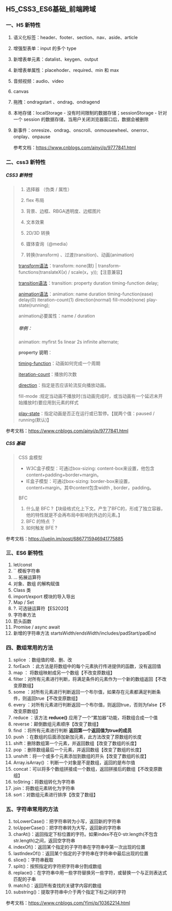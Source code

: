 ## H5_CSS3_ES6基础_前端跨域



### 一、H5 新特性

1. 语义化标签：header、footer、section、nav、aside、article

2. 增强型表单：input 的多个 type

3. 新增表单元素：datalist、keygen、output

4. 新增表单属性：placehoder、required、min 和 max

5. 音频视频：audio、video

6. canvas

7. 拖拽：ondragstart 、ondrag、ondragend 

8. 本地存储：localStorage - 没有时间限制的数据存储；sessionStorage - 针对一个 session 的数据存储，当用户关闭浏览器窗口后，数据会被删除

9. 新事件：onresize、ondrag、onscroll、onmousewheel、onerror、onplay、onpause

   参考文档：<https://www.cnblogs.com/ainyi/p/9777841.html>



### 二、css3 新特性

##### CSS3 新特性

> 1. 选择器 （伪类 / 属性）
>
> 2. flex 布局
>
> 3. 背景、边框、RBGA透明度、边框图片
>
> 4. 文本效果
>
> 5. 2D/3D 转换
>
> 6. 媒体查询（@media）
>
> 7. 转换(transform) 、过渡(transition)、动画(animation)
>
> [transform语法](https://www.w3school.com.cn/cssref/pr_transform.asp)：transform: none(默) | transform-functions(translateX(*x*) / scale(x，y));【注意兼容】
>
> [transition语法](https://www.w3school.com.cn/cssref/pr_transition.asp)：transition: property duration timing-function delay;
>
> [animation语法](https://www.runoob.com/cssref/css3-pr-animation.html)：animation: name duration timing-function(ease) delay(0) iteration-count(1) direction(normal) fill-mode(none) play-state(running);
>
> 
>
> animation必要属性：name / duration
>
> ##### 举例：
>
> animation: myfirst 5s linear 2s infinite alternate;
>
> 
>
> **property 说明**：
>
> [timing-function](https://www.runoob.com/cssref/css3-pr-animation-timing-function.html)：动画如何完成一个周期
>
> [iteration-count](https://www.runoob.com/cssref/css3-pr-animation-iteration-count.html)：播放的次数
>
> [direction](https://www.runoob.com/cssref/css3-pr-animation-direction.html)：指定是否应该轮流反向播放动画。
>
> fill-mode  :规定当动画不播放时(当动画完成时，或当动画有一个延迟未开始播放时)要应用到元素的样式
>
> [play-state](https://www.runoob.com/cssref/css3-pr-animation-play-state.html)：指定动画是否正在运行或已暂停。【就两个值：paused / running(默认)】

参考文档：<https://www.cnblogs.com/ainyi/p/9777841.html>

##### CSS 基础

> CSS 盒模型
>
> - W3C盒子模型：可通过box-sizing: content-box来设置，他包含content+padding+border+margin。
> - IE盒子模型：可通过box-sizing: border-box来设置，content+margin。其中content包含width , border，padding。
>
> BFC 
>
> 1. 什么是 BFC  ?【块级格式化上下文。产生了BFC的，形成了独立容器，他的特性就是不会再布局中影响到外边的元素。】
> 2. BFC 的特点  ？
> 3. 如何触发 BFE ?

参考文档：https://juejin.im/post/6867715946941775885



### 三、ES6 新特性

1. let/const
2. `` 模板字符串
3. ... 拓展运算符
4. 对象、数组 的解构赋值
5. Class 类
6. import/export 模块的导入导出
7. Map / Set
8. ?. 可选链运算符【ES2020】
9. 字符串方法
10. 箭头函数
11. Promise / async await
12. 新增的字符串方法 startsWidth/endsWidth/includes/padStart/padEnd



### 四、数组常用的方法

1. splice ：数组值的增、删、改
2. forEach ：此方法是将数组中的每个元素执行传进提供的函数，没有返回值
3. map ： 将数组映射成另一个数组【不改变原数组】
4. filter：对所有元素进行判断，将满足条件的元素作为一个新的数组返回【不改变原数组】
5. some ：对所有元素进行判断返回一个布尔值，如果存在元素都满足判断条件，则返回true【不改变原数组】
6. every ：对所有元素进行判断返回一个布尔值，则返回true，否则为false【不改变原数组】
7. reduce ：该方法 **reduce()** 应用了一个“累加器”功能，将数组合成一个值
8. reverse：颠倒数组元素顺序【改变了数组】
9. find ：将所有元素进行判断 **返回第一个返回值为true的成员**
10. push ：在数组的后面添加新加元素，此方法改变了原数组的长度
11. shift：删除数组第一个元素，并返回数组【改变了数组的长度】
12. pop ：删除数组最后一个元素，并返回数组【改变了数组的长度】
13. unshift：将一个或多个元素添加到数组的开头【改变了数组的长度】
14. Array.isArray() ：判断一个对象是不是数组，返回的是布尔值
15. concat：可以将多个数组拼接成一个数组，返回拼接后的数组【不改变原数组】
16. toString：将数组转化为字符串
17. join：将数组元素转化为字符串
18. sort：对数组元素进行排序【改变了数组】



### 五、字符串常用的方法

1. toLowerCase()：把字符串转为小写，返回新的字符串
2. toUpperCase()：把字符串转为大写，返回新的字符串
3. charAt()：返回指定下标位置的字符。如果index不在0-str.length(不包含str.length)之间，返回空字符串
4. indexOf()：返回某个指定的子字符串在字符串中第一次出现的位置
5. lastIndexOf()：返回某个指定的子字符串在字符串中最后出现的位置
6. slice()：字符串截取
7. split()：按照指定的字符把字符串分割成数组
8. replace()：在字符串中用一些字符替换另一些字符，或替换一个与正则表达式匹配的子串
9. match()：返回所有查找的关键字内容的数组
10. substring()：提取字符串中介于两个指定下标之间的字符





参考文档：<https://www.cnblogs.com/Yimi/p/10362214.html>


